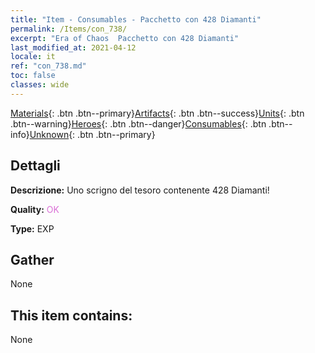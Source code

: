 ```yaml
---
title: "Item - Consumables - Pacchetto con 428 Diamanti"
permalink: /Items/con_738/
excerpt: "Era of Chaos  Pacchetto con 428 Diamanti"
last_modified_at: 2021-04-12
locale: it
ref: "con_738.md"
toc: false
classes: wide
---
```

 [Materials](/it/Items/){: .btn .btn--primary}[Artifacts](/it/Items/Artifacts/){: .btn .btn--success}[Units](/it/Items/Units/){: .btn .btn--warning}[Heroes](/it/Items/Heroes/){: .btn .btn--danger}[Consumables](/it/Items/Consumables/){: .btn .btn--info}[Unknown](/it/Items/Unknown/){: .btn .btn--primary}

## Dettagli
 **Descrizione:** Uno scrigno del tesoro contenente 428 Diamanti!

 **Quality:** <span style="color: #DA70D6">OK</span>

 **Type:** EXP

## Gather

  None

## This item contains:

  None

